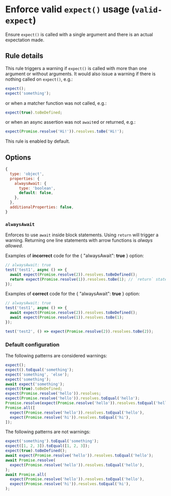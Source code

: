 # Enforce valid `expect()` usage (`valid-expect`)

Ensure `expect()` is called with a single argument and there is an actual
expectation made.

## Rule details

This rule triggers a warning if `expect()` is called with more than one argument
or without arguments. It would also issue a warning if there is nothing called
on `expect()`, e.g.:

```js
expect();
expect('something');
```

or when a matcher function was not called, e.g.:

```js
expect(true).toBeDefined;
```

or when an async assertion was not `await`ed or returned, e.g.:

```js
expect(Promise.resolve('Hi!')).resolves.toBe('Hi!');
```

This rule is enabled by default.

## Options

```js
{
  type: 'object',
  properties: {
    alwaysAwait: {
      type: 'boolean',
      default: false,
    },
  },
  additionalProperties: false,
}
```

### `alwaysAwait`

Enforces to use `await` inside block statements. Using `return` will trigger a
warning. Returning one line statements with arrow functions is _always allowed_.

Examples of **incorrect** code for the { "alwaysAwait": **true** } option:

```js
// alwaysAwait: true
test('test1', async () => {
  await expect(Promise.resolve(2)).resolves.toBeDefined();
  return expect(Promise.resolve(1)).resolves.toBe(1); // `return` statement will trigger a warning
});
```

Examples of **correct** code for the { "alwaysAwait": **true** } option:

```js
// alwaysAwait: true
test('test1', async () => {
  await expect(Promise.resolve(2)).resolves.toBeDefined();
  await expect(Promise.resolve(1)).resolves.toBe(1);
});

test('test2', () => expect(Promise.resolve(2)).resolves.toBe(2));
```

### Default configuration

The following patterns are considered warnings:

```js
expect();
expect().toEqual('something');
expect('something', 'else');
expect('something');
await expect('something');
expect(true).toBeDefined;
expect(Promise.resolve('hello')).resolves;
expect(Promise.resolve('hello')).resolves.toEqual('hello');
Promise.resolve(expect(Promise.resolve('hello')).resolves.toEqual('hello'));
Promise.all([
  expect(Promise.resolve('hello')).resolves.toEqual('hello'),
  expect(Promise.resolve('hi')).resolves.toEqual('hi'),
]);
```

The following patterns are not warnings:

```js
expect('something').toEqual('something');
expect([1, 2, 3]).toEqual([1, 2, 3]);
expect(true).toBeDefined();
await expect(Promise.resolve('hello')).resolves.toEqual('hello');
await Promise.resolve(
  expect(Promise.resolve('hello')).resolves.toEqual('hello'),
);
await Promise.all(
  expect(Promise.resolve('hello')).resolves.toEqual('hello'),
  expect(Promise.resolve('hi')).resolves.toEqual('hi'),
);
```
